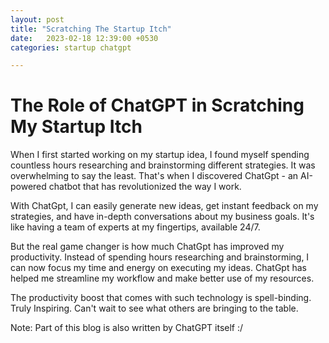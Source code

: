 ```yaml
---
layout: post
title: "Scratching The Startup Itch"
date:   2023-02-18 12:39:00 +0530
categories: startup chatgpt

---
```


# The Role of ChatGPT in Scratching My Startup Itch

When I first started working on my startup idea, I found myself spending countless hours researching and brainstorming different strategies. It was overwhelming to say the least. That's when I discovered ChatGpt - an AI-powered chatbot that has revolutionized the way I work.

With ChatGpt, I can easily generate new ideas, get instant feedback on my strategies, and have in-depth conversations about my business goals. It's like having a team of experts at my fingertips, available 24/7.

But the real game changer is how much ChatGpt has improved my productivity. Instead of spending hours researching and brainstorming, I can now focus my time and energy on executing my ideas. ChatGpt has helped me streamline my workflow and make better use of my resources.

The productivity boost that comes with such technology is spell-binding. Truly Inspiring. Can't wait to see what others are bringing to the table.

Note: Part of this blog is also written by ChatGPT itself :/

